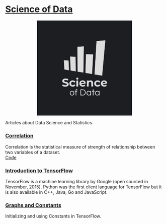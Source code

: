 # [Science of Data](https://medium.com/science-of-data)

<img style=" display: block;
     max-width: 60%;
    height: auto;
    margin: auto;
    float: none!important;" src="Logo/pub_logo.png"
    alt ="publication-logo"/>  

Articles about Data Science and Statistics.

### [Correlation](https://medium.com/science-of-data/correlation-ad1c70b0e76d)  
Correlation is the statistical measure of strength of relationship between two variables of a dataset.  
[Code](correlation/)  
### [Introduction to TensorFlow](https://medium.com/science-of-data/introduction-to-tensorflow-fa2f173cae44)  
TensorFlow is a machine learning library by Google (open sourced in November, 2015). Python was the first client language for TensorFlow but it is also available in C++, Java, Go and JavaScript.  
### [Graphs and Constants](https://medium.com/science-of-data/part-2-graphs-and-constants-ead5f4429894)  
Initializing and using Constants in TensorFlow.
    

